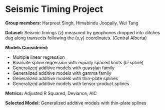 # Seismic Timing Project 

**Group members:** Harpreet Singh, Himabindu Joopally, Wei Tang

**Dataset:**  Seismic timings (z) measured by geophones dropped into ditches dug along transects following the (x,y) coordinates. (Central Alberta)

**Models Considered:**
- Multiple linear regression 
- Bivariate spline regression with equally spaced knots (b-spline)
- Generalized additive models with guassian family
- Generalized additive models with gamma family
- Generalized additive models with thin-plate splines
- Generalized additive models with tensor-product splines
 
**Metrics:**
Adjusted R Squared, Deviance, AIC
 
**Selected Model:**
Generalized additive models with thin-plate splines 
         

